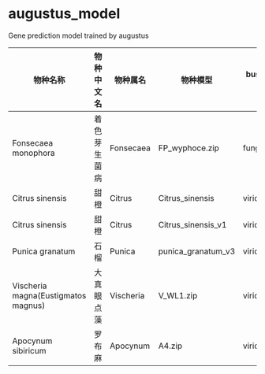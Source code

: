 # augustus_model
Gene prediction model trained by augustus

|物种名称|物种中文名|物种属名|物种模型|busco评估模型|从头预测的busco评估完整性|备注|
|----|----|----|----|----|----|----|
|Fonsecaea monophora|着色芽生菌病|Fonsecaea|FP_wyphoce.zip|fungi|91.5%|治病菌|
|Citrus sinensis|甜橙|Citrus|Citrus_sinensis|viridiplantae|97.8%|水果|
|Citrus sinensis|甜橙|Citrus|Citrus_sinensis_v1|viridiplantae|94.6%|水果|
|Punica granatum|石榴|Punica|punica_granatum_v3|viridiplantae|95.65%|水果|
|Vischeria magna(Eustigmatos magnus)|大真眼点藻|Vischeria|V_WL1.zip|viridiplantae|53.9%|藻类|
|Apocynum sibiricum|罗布麻|Apocynum|A4.zip|viridiplantae|95.1%|植物|

